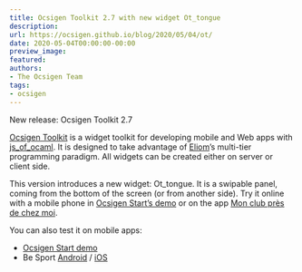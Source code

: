 ```yaml
---
title: Ocsigen Toolkit 2.7 with new widget Ot_tongue
description:
url: https://ocsigen.github.io/blog/2020/05/04/ot/
date: 2020-05-04T00:00:00-00:00
preview_image:
featured:
authors:
- The Ocsigen Team
tags:
- ocsigen
---
```


<p>New release: Ocsigen Toolkit 2.7</p>

<p><a href="https://ocsigen.org/ocsigen-toolkit/">Ocsigen Toolkit</a> is a widget toolkit for developing mobile and Web apps
with <a href="https://ocsigen.org/js_of_ocaml/">js_of_ocaml</a>. It is designed
to take advantage of <a href="https://ocsigen.org/eliom/">Eliom</a>&rsquo;s multi-tier programming paradigm.
All widgets can be created either on server or client side.</p>

<p>This version introduces a new widget: Ot_tongue. It is a swipable panel,
coming from the bottom of the screen (or from another side).
Try it online with a mobile phone in <a href="http://ocsigen-1.inria.fr/ocsigen-start/demo/demo-tongue">Ocsigen Start&rsquo;s demo</a> or
on the app <a href="https://beta.monclubpresdechezmoi.com/">Mon club pr&egrave;s de chez moi</a>.</p>

<p>You can also test it on mobile apps:</p>
<ul>
  <li><a href="https://play.google.com/store/apps/details?id=com.osdemo.mobile">Ocsigen Start demo</a></li>
  <li>Be Sport <a href="https://play.google.com/store/apps/details?id=com.besport.www.mobile">Android</a> / <a href="https://apps.apple.com/fr/app/be-sport/id1104216922">iOS</a></li>
</ul>


